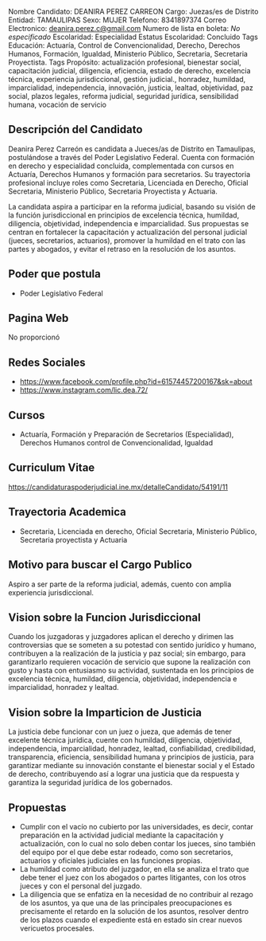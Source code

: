 Nombre Candidato: DEANIRA PEREZ CARREON
Cargo: Juezas/es de Distrito
Entidad: TAMAULIPAS
Sexo: MUJER
Telefono: 8341897374
Correo Electronico: deanira.perez.c@gmail.com
Numero de lista en boleta: *No especificado*
Escolaridad: Especialidad
Estatus Escolaridad: Concluido
Tags Educación: Actuaría, Control de Convencionalidad, Derecho, Derechos Humanos, Formación, Igualdad, Ministerio Público, Secretaria, Secretaria Proyectista.
Tags Propósito: actualización profesional, bienestar social, capacitación judicial, diligencia, eficiencia, estado de derecho, excelencia técnica, experiencia jurisdiccional, gestión judicial., honradez, humildad, imparcialidad, independencia, innovación, justicia, lealtad, objetividad, paz social, plazos legales, reforma judicial, seguridad jurídica, sensibilidad humana, vocación de servicio


## Descripción del Candidato 

Deanira Perez Carreón es candidata a Jueces/as de Distrito en Tamaulipas, postulándose a través del Poder Legislativo Federal. Cuenta con formación en derecho y especialidad concluida, complementada con cursos en Actuaría, Derechos Humanos y formación para secretarios. Su trayectoria profesional incluye roles como Secretaria, Licenciada en Derecho, Oficial Secretaria, Ministerio Público, Secretaria Proyectista y Actuaria.

La candidata aspira a participar en la reforma judicial, basando su visión de la función jurisdiccional en principios de excelencia técnica, humildad, diligencia, objetividad, independencia e imparcialidad. Sus propuestas se centran en fortalecer la capacitación y actualización del personal judicial (jueces, secretarios, actuarios), promover la humildad en el trato con las partes y abogados, y evitar el retraso en la resolución de los asuntos.


## Poder que postula

- Poder Legislativo Federal


## Pagina Web

No proporcionó


## Redes Sociales

- https://www.facebook.com/profile.php?id=61574457200167&sk=about
- https://www.instagram.com/lic.dea.72/


## Cursos

- Actuaría, Formación y Preparación de Secretarios (Especialidad), Derechos Humanos control de Convencionalidad, Igualdad


## Curriculum Vitae

https://candidaturaspoderjudicial.ine.mx/detalleCandidato/54191/11


## Trayectoria Academica

- Secretaria, Licenciada en derecho, Oficial Secretaria, Ministerio Público, Secretaria proyectista y Actuaria


## Motivo para buscar el Cargo Publico

Aspiro a ser parte de la reforma judicial, además, cuento con amplia experiencia jurisdiccional.


## Vision sobre la Funcion Jurisdiccional

Cuando los juzgadoras y juzgadores aplican el derecho y dirimen las controversias que se someten a su potestad con sentido jurídico y humano, contribuyen a la realización de la justicia y paz social; sin embargo, para garantizarlo requieren vocación de servicio que supone la realización con gusto y hasta con entusiasmo su actividad, sustentada en los principios de excelencia técnica, humildad, diligencia, objetividad, independencia e imparcialidad, honradez y lealtad.


## Vision sobre la Imparticion de Justicia

La justicia debe funcionar con un juez o jueza, que además de tener excelente técnica jurídica, cuente con humildad, diligencia, objetividad, independencia, imparcialidad, honradez, lealtad, confiabilidad, credibilidad, transparencia, eficiencia, sensibilidad humana y principios de justicia, para garantizar mediante su innovación constante el bienestar social y el Estado de derecho, contribuyendo así a lograr una justicia que da respuesta y garantiza la seguridad jurídica de los gobernados.


## Propuestas

- Cumplir con el vacío no cubierto por las universidades, es decir, contar preparación en la actividad judicial mediante la capacitación y actualización, con lo cual no solo deben contar los jueces, sino también del equipo por el que debe estar rodeado, como son secretarios, actuarios y oficiales judiciales en las funciones propias.
- La humildad como atributo del juzgador, en ella se analiza el trato que debe tener el juez con los abogados o partes litigantes, con los otros jueces y con el personal del juzgado.
- La diligencia que se enfatiza en la necesidad de no contribuir al rezago de los asuntos, ya que una de las principales preocupaciones es precisamente el retardo en la solución de los asuntos, resolver dentro de los plazos cuando el expediente está en estado sin crear nuevos vericuetos procesales.

